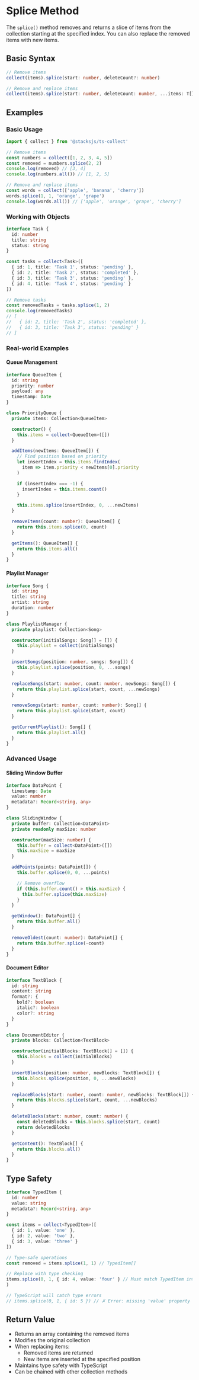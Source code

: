 # Splice Method

The `splice()` method removes and returns a slice of items from the collection starting at the specified index. You can also replace the removed items with new items.

## Basic Syntax

```typescript
// Remove items
collect(items).splice(start: number, deleteCount?: number)

// Remove and replace items
collect(items).splice(start: number, deleteCount: number, ...items: T[])
```

## Examples

### Basic Usage

```typescript
import { collect } from '@stacksjs/ts-collect'

// Remove items
const numbers = collect([1, 2, 3, 4, 5])
const removed = numbers.splice(2, 2)
console.log(removed) // [3, 4]
console.log(numbers.all()) // [1, 2, 5]

// Remove and replace items
const words = collect(['apple', 'banana', 'cherry'])
words.splice(1, 1, 'orange', 'grape')
console.log(words.all()) // ['apple', 'orange', 'grape', 'cherry']
```

### Working with Objects

```typescript
interface Task {
  id: number
  title: string
  status: string
}

const tasks = collect<Task>([
  { id: 1, title: 'Task 1', status: 'pending' },
  { id: 2, title: 'Task 2', status: 'completed' },
  { id: 3, title: 'Task 3', status: 'pending' },
  { id: 4, title: 'Task 4', status: 'pending' }
])

// Remove tasks
const removedTasks = tasks.splice(1, 2)
console.log(removedTasks)
// [
//   { id: 2, title: 'Task 2', status: 'completed' },
//   { id: 3, title: 'Task 3', status: 'pending' }
// ]
```

### Real-world Examples

#### Queue Management

```typescript
interface QueueItem {
  id: string
  priority: number
  payload: any
  timestamp: Date
}

class PriorityQueue {
  private items: Collection<QueueItem>

  constructor() {
    this.items = collect<QueueItem>([])
  }

  addItems(newItems: QueueItem[]) {
    // Find position based on priority
    let insertIndex = this.items.findIndex(
      item => item.priority < newItems[0].priority
    )

    if (insertIndex === -1) {
      insertIndex = this.items.count()
    }

    this.items.splice(insertIndex, 0, ...newItems)
  }

  removeItems(count: number): QueueItem[] {
    return this.items.splice(0, count)
  }

  getItems(): QueueItem[] {
    return this.items.all()
  }
}
```

#### Playlist Manager

```typescript
interface Song {
  id: string
  title: string
  artist: string
  duration: number
}

class PlaylistManager {
  private playlist: Collection<Song>

  constructor(initialSongs: Song[] = []) {
    this.playlist = collect(initialSongs)
  }

  insertSongs(position: number, songs: Song[]) {
    this.playlist.splice(position, 0, ...songs)
  }

  replaceSongs(start: number, count: number, newSongs: Song[]) {
    return this.playlist.splice(start, count, ...newSongs)
  }

  removeSongs(start: number, count: number): Song[] {
    return this.playlist.splice(start, count)
  }

  getCurrentPlaylist(): Song[] {
    return this.playlist.all()
  }
}
```

### Advanced Usage

#### Sliding Window Buffer

```typescript
interface DataPoint {
  timestamp: Date
  value: number
  metadata?: Record<string, any>
}

class SlidingWindow {
  private buffer: Collection<DataPoint>
  private readonly maxSize: number

  constructor(maxSize: number) {
    this.buffer = collect<DataPoint>([])
    this.maxSize = maxSize
  }

  addPoints(points: DataPoint[]) {
    this.buffer.splice(0, 0, ...points)

    // Remove overflow
    if (this.buffer.count() > this.maxSize) {
      this.buffer.splice(this.maxSize)
    }
  }

  getWindow(): DataPoint[] {
    return this.buffer.all()
  }

  removeOldest(count: number): DataPoint[] {
    return this.buffer.splice(-count)
  }
}
```

#### Document Editor

```typescript
interface TextBlock {
  id: string
  content: string
  format?: {
    bold?: boolean
    italic?: boolean
    color?: string
  }
}

class DocumentEditor {
  private blocks: Collection<TextBlock>

  constructor(initialBlocks: TextBlock[] = []) {
    this.blocks = collect(initialBlocks)
  }

  insertBlocks(position: number, newBlocks: TextBlock[]) {
    this.blocks.splice(position, 0, ...newBlocks)
  }

  replaceBlocks(start: number, count: number, newBlocks: TextBlock[]) {
    return this.blocks.splice(start, count, ...newBlocks)
  }

  deleteBlocks(start: number, count: number) {
    const deletedBlocks = this.blocks.splice(start, count)
    return deletedBlocks
  }

  getContent(): TextBlock[] {
    return this.blocks.all()
  }
}
```

## Type Safety

```typescript
interface TypedItem {
  id: number
  value: string
  metadata?: Record<string, any>
}

const items = collect<TypedItem>([
  { id: 1, value: 'one' },
  { id: 2, value: 'two' },
  { id: 3, value: 'three' }
])

// Type-safe operations
const removed = items.splice(1, 1) // TypedItem[]

// Replace with type checking
items.splice(0, 1, { id: 4, value: 'four' } // Must match TypedItem interface
)

// TypeScript will catch type errors
// items.splice(0, 1, { id: 5 }) // ✗ Error: missing 'value' property
```

## Return Value

- Returns an array containing the removed items
- Modifies the original collection
- When replacing items:
  - Removed items are returned
  - New items are inserted at the specified position
- Maintains type safety with TypeScript
- Can be chained with other collection methods
